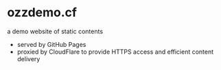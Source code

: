 # ozzdemo.cf

a demo website of static contents

* served by GitHub Pages
* proxied by CloudFlare to provide HTTPS access and efficient content delivery
